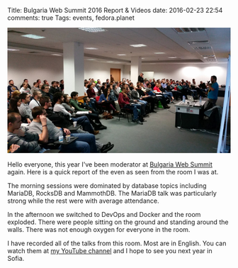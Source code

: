 Title: Bulgaria Web Summit 2016 Report & Videos
date: 2016-02-23 22:54
comments: true
Tags: events, fedora.planet

![Musala Room](/images/bws16_zoltan.jpg "Musala room")

Hello everyone, this year I've been moderator at
[Bulgaria Web Summit](http://bulgariawebsummit.com/) again.
Here is a quick report of the even as seen from the room I was at.

The morning sessions were dominated by database topics including
MariaDB, RocksDB and MammothDB. The MariaDB talk was particularly strong
while the rest were with average attendance.

In the afternoon we switched to DevOps and Docker and the room exploded.
There were people sitting on the ground and standing around the walls. There
was not enough oxygen for everyone in the room.

I have recorded all of the talks from this room. Most are in English.
You can watch them at
[my YouTube channel](https://www.youtube.com/watch?v=1f_4mRNVAX8&index=1&list=PLFjlI7p-h1hxBP3cIjEqePSeoBDHud5Db)
and I hope to see you next year in Sofia.


